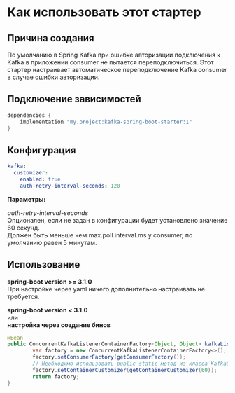 # Как использовать этот стартер

## Причина создания

По умолчанию в Spring Kafka при ошибке авторизации подключения к Kafka в приложении consumer не пытается переподключиться.
Этот стартер настраивает автоматическое переподключение Kafka consumer в случае ошибки авторизации.

## Подключение зависимостей

```groovy
dependencies {
    implementation "my.project:kafka-spring-boot-starter:1"
}
```

## Конфигурация

```yaml
kafka:
  customizer:
    enabled: true
    auth-retry-interval-seconds: 120
```

__Параметры:__

_auth-retry-interval-seconds_  
Опционален, если не задан в конфигурации будет установлено значение 60 секунд.  
Должен быть меньше чем max.poll.interval.ms у consumer, по умолчанию
равен 5 минутам.

## Использование

__spring-boot version >= 3.1.0__  
При настройке через yaml ничего дополнительно настраивать не требуется.

__spring-boot version < 3.1.0__  
или  
__настройка через создание бинов__

```java
@Bean
public ConcurrentKafkaListenerContainerFactory<Object, Object> kafkaListener() {
        var factory = new ConcurrentKafkaListenerContainerFactory<>();
        factory.setConsumerFactory(getConsumerFactory());
        // Необходимо использовать public static метод из класса KafkaCustomizerConfig
        factory.setContainerCustomizer(getContainerCustomizer(60));
        return factory;
}
```